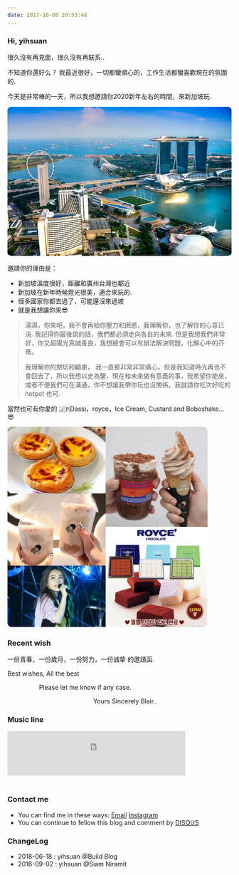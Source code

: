 ```yaml
---
date: 2017-10-08 20:53:48
---
```


<!--<style>
p + p {
        display: inline;
}
</style>-->

### Hi, yihsuan

很久沒有再見面，很久沒有再联系..

不知道你還好么？ 我最近很好，一切都蠻順心的，工作生活都蠻喜歡現在的氛圍的.

今天是非常棒的一天，所以我想邀請你2020新年左右的時間，來新加坡玩.

<img style="border-radius:2%;" src="/images/Singapore/sg1.jpg" width="550"/>

邀請你的理由是：

- 新加坡溫度很好，距離和廣州台灣也都近
- 新加坡在新年時候燈光很美，適合來玩的.
- 很多國家你都去過了，可能還沒來過坡
- 就是我想讓你來😎

> 湯湯，你來吧，我不會再給你壓力和困惑，我理解你，也了解你的心意已決. 我記得你最後說的話，我們都必須走向各自的未來. 但是我想我們非常好，你又超陽光真誠善良，我想總會可以有辦法解決問題，化解心中的芥蒂。
>
> 我理解你的關切和顧慮， 我一直都非常非常痛心，但是我知道時光再也不會回去了，所以我想以史為鑒，現在和未來做有意義的事，我希望你能來，或者不便我們可在溝通，你不想讓我帶你玩也沒關係，我就請你吃次好吃的 hotpot 也可. 
 
當然也可有你愛的 🇯🇵Dassi，royce，Ice Cream, Custard and Boboshake... 😎

<img style="border-radius:2%;" src="/images/food/2019-11-29.jpg" width="450"/>

### Recent wish

一份青春，一份歲月，一份努力，一份诚挚 的邀請函.

Best wishes, All the best

&nbsp;&nbsp;&nbsp;&nbsp;&nbsp;&nbsp;&nbsp;&nbsp;&nbsp;&nbsp;&nbsp;&nbsp;&nbsp;&nbsp;&nbsp;&nbsp;&nbsp;&nbsp;Please let me know if any case.      

&nbsp;&nbsp;&nbsp;&nbsp;&nbsp;&nbsp;&nbsp;&nbsp;&nbsp;&nbsp;&nbsp;&nbsp;&nbsp;&nbsp;&nbsp;&nbsp;&nbsp;&nbsp;&nbsp;&nbsp;&nbsp;&nbsp;&nbsp;&nbsp;&nbsp;&nbsp;&nbsp;&nbsp;&nbsp;&nbsp;&nbsp;&nbsp;&nbsp;&nbsp;&nbsp;&nbsp;&nbsp;&nbsp;&nbsp;&nbsp;&nbsp;&nbsp;&nbsp;&nbsp;&nbsp;&nbsp;&nbsp;&nbsp;&nbsp;Yours Sincerely Blair..

### Music line

<div align=life> 
<iframe frameborder="no" marginwidth="0" marginheight="0" width=400 height=100 src="https://music.163.com/outchain/player?type=2&id= 167876&auto=0&height=66"></iframe>
</div>

<embed src="/audio/xusong_pre.mp3" hidden="true" autostart="true"> 

### Contact me

- You can find me in these ways: <a class="article-myEmail" href="http://www.klook.com/">  Email</a> <a class="article-myInstagram" href="https://www.instagram.com/"> Instagram</a>
- You can continue to fellow this blog and comment by [DISQUS](https://disqus.com/)

### ChangeLog

- 2018-06-18 : yihsuan @Build Blog
- 2016-09-02 : yihsuan @Siam Niramit

<!--[Classic line @簡書](https://www.jianshu.com/p/7425b4cd0594)-->
